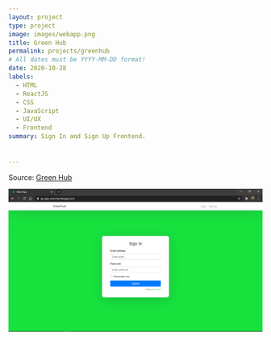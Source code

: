 ```yaml
---
layout: project
type: project
image: images/webapp.png
title: Green Hub
permalink: projects/greenhub
# All dates must be YYYY-MM-DD format!
date: 2020-10-28
labels:
  - HTML
  - ReactJS
  - CSS
  - JavaScript
  - UI/UX
  - Frontend
summary: Sign In and Sign Up Frontend.
  

---
```


Source: <a href="https://github.com/kkjaseem/gs-app-mern"><i class="large github icon"></i>Green Hub</a>

<div>
  <img src="../images/green.png" >
 
</div>

